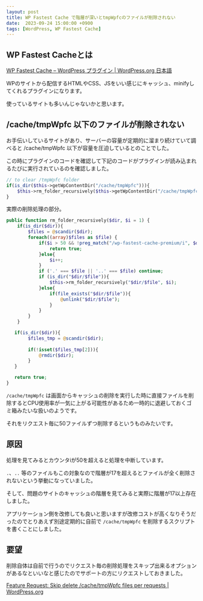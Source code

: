 ```yaml
---
layout: post
title: WP Fastest Cache で階層が深いとtmpWpfcのファイルが削除されない
date:  2023-09-24 15:00:00 +0900
tags: [WordPress, WP Fastest Cache]
---
```


## WP Fastest Cacheとは

[WP Fastest Cache – WordPress プラグイン \| WordPress.org 日本語](https://ja.wordpress.org/plugins/wp-fastest-cache/)

WPのサイトから配信するHTMLやCSS、JSをいい感じにキャッシュ、minifyしてくれるプラグインになります。

使っているサイトも多いんじゃないかと思います。

## /cache/tmpWpfc 以下のファイルが削除されない

お手伝いしているサイトがあり、サーバーの容量が定期的に溜まり続けていて調べると /cache/tmpWpfc 以下が容量を圧迫しているとのことでした。

この時にプラグインのコードを確認して下記のコードがプラグインが読み込まれるたびに実行されているのを確認しました。

```php
// to clear /tmpWpfc folder
if(is_dir($this->getWpContentDir("/cache/tmpWpfc"))){
    $this->rm_folder_recursively($this->getWpContentDir("/cache/tmpWpfc"));
}
```

実際の削除処理の部分。

```php
public function rm_folder_recursively($dir, $i = 1) {
	if(is_dir($dir)){
		$files = @scandir($dir);
	    foreach((array)$files as $file) {
	    	if($i > 50 && !preg_match("/wp-fastest-cache-premium/i", $dir)){
	    		return true;
	    	}else{
	    		$i++;
	    	}
	        if ('.' === $file || '..' === $file) continue;
	        if (is_dir("$dir/$file")){
	        	$this->rm_folder_recursively("$dir/$file", $i);
	        }else{
	        	if(file_exists("$dir/$file")){
	        		@unlink("$dir/$file");
	        	}
	        }
	    }
	}

   if(is_dir($dir)){
	    $files_tmp = @scandir($dir);
	    
	    if(!isset($files_tmp[2])){
	    	@rmdir($dir);
	    }
   }

   return true;
}
```

`/cache/tmpWpfc` は画面からキャッシュの削除を実行した時に直接ファイルを削除するとCPU使用率が一気に上がる可能性があるため一時的に退避しておくゴミ箱みたいな扱いのようです。

それをリクエスト毎に50ファイルずつ削除するというものみたいです。

## 原因

処理を見てみるとカウンタiが50を超えると処理を中断しています。

`.`、`..` 等のファイルもこの対象なので階層が17を超えるとファイルが全く削除されないという挙動になっていました。

そして、問題のサイトのキャッシュの階層を見てみると実際に階層が17以上存在しました。

アプリケーション側を改修しても良いと思いますが改修コストが高くなりそうだったのでとりあえず別途定期的に自前で `/cache/tmpWpfc` を削除するスクリプトを書くことにしました。

## 要望

削除自体は自前で行うのでリクエスト毎の削除処理をスキップ出来るオプションがあるなといいなと感じたのでサポートの方にリクエストしておきました。

[Feature Request: Skip delete /cache/tmpWpfc files per requests \| WordPress.org](https://wordpress.org/support/topic/feature-request-skip-delete-cache-tmpwpfc-files-per-requests/)